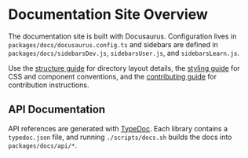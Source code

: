 # Documentation Site Overview

The documentation site is built with Docusaurus. Configuration lives in `packages/docs/docusaurus.config.ts` and sidebars are defined in `packages/docs/sidebarsDev.js`, `sidebarsUser.js`, and `sidebarsLearn.js`.

Use the [structure guide](structure.md) for directory layout details, the [styling guide](styling.md) for CSS and component conventions, and the [contributing guide](contributing.md) for contribution instructions.

## API Documentation

API references are generated with [TypeDoc](https://typedoc.org). Each library contains a `typedoc.json` file, and running `./scripts/docs.sh` builds the docs into `packages/docs/api/*`.
